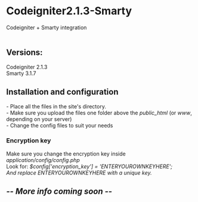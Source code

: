 Codeigniter2.1.3-Smarty
=======================

Codeigniter + Smarty integration<br/>
<br/>

<h2>Versions:</h2>
Codeigniter 2.1.3<br/>
Smarty 3.1.7<br/>

<h2>Installation and configuration</h2>
- Place all the files in the site's directory.<br/>
- Make sure you upload the files one folder above the <em>public_html</em> (or <em>www</em>, depending on your server)<br/>
- Change the config files to suit your needs<br/>

<h3>Encryption key</h3>
Make sure you change the encryption key inside <em>application/config/config.php</em><br/>
Look for: <em>$config['encryption_key'] = 'ENTERYOUROWNKEYHERE';<em><br/>
And replace <em>ENTERYOUROWNKEYHERE</em> with a unique key.<br/>

<h2>-- More info coming soon --</h2>
